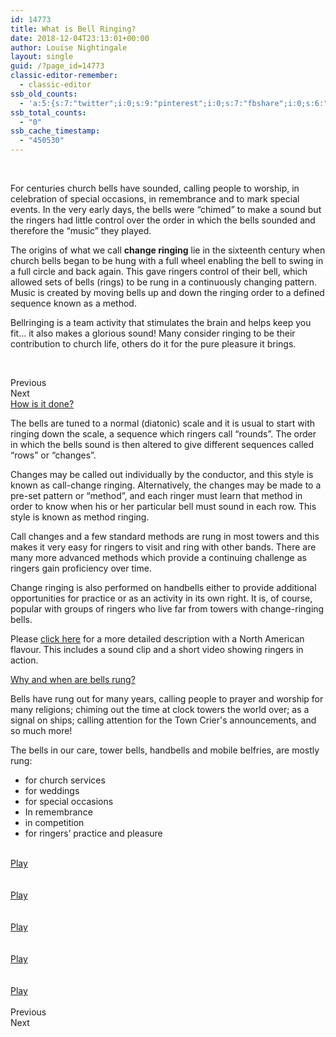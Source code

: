 ```yaml
---
id: 14773
title: What is Bell Ringing?
date: 2018-12-04T23:13:01+00:00
author: Louise Nightingale
layout: single
guid: /?page_id=14773
classic-editor-remember:
  - classic-editor
ssb_old_counts:
  - 'a:5:{s:7:"twitter";i:0;s:9:"pinterest";i:0;s:7:"fbshare";i:0;s:6:"reddit";i:0;s:6:"tumblr";N;}'
ssb_total_counts:
  - "0"
ssb_cache_timestamp:
  - "450530"
---
```

 

For centuries church bells have sounded, calling people to worship, in celebration of special occasions, in remembrance and to mark special events. In the very early days, the bells were &#8220;chimed&#8221; to make a sound but the ringers had little control over the order in which the bells sounded and therefore the &#8220;music&#8221; they played.

The origins of what we call **change ringing** lie in the sixteenth century when church bells began to be hung with a full wheel enabling the bell to swing in a full circle and back again. This gave ringers control of their bell, which allowed sets of bells (rings) to be rung in a continuously changing pattern. Music is created by moving bells up and down the ringing order to a defined sequence known as a method.

Bellringing is a team activity that stimulates the brain and helps keep you fit&#8230; it also makes a glorious sound! Many consider ringing to be their contribution to church life, others do it for the pure pleasure it brings.

 

Previous  
Next  
[How is it done?]()

The bells are tuned to a normal (diatonic) scale and it is usual to start with ringing down the scale, a sequence which ringers call “rounds”. The order in which the bells sound is then altered to give different sequences called “rows” or “changes”.

Changes may be called out individually by the conductor, and this style is known as call-change ringing. Alternatively, the changes may be made to a pre-set pattern or “method”, and each ringer must learn that method in order to know when his or her particular bell must sound in each row. This style is known as method ringing.

Call changes and a few standard methods are rung in most towers and this makes it very easy for ringers to visit and ring with other bands. There are many more advanced methods which provide a continuing challenge as ringers gain proficiency over time.

Change ringing is also performed on handbells either to provide additional opportunities for practice or as an activity in its own right. It is, of course, popular with groups of ringers who live far from towers with change-ringing bells.

Please <a href="http://www.nagcr.org/pamphlet.html" target="_blank" rel="noopener noreferrer">click here</a> for a more detailed description with a North American flavour. This includes a sound clip and a short video showing ringers in action.

[Why and when are bells rung?]()

Bells have rung out for many years, calling people to prayer and worship for many religions; chiming out the time at clock towers the world over; as a signal on ships; calling attention for the Town Crier&apos;s announcements, and so much more!

The bells in our care, tower bells, handbells and mobile belfries, are mostly rung:

  * for church services
  * for weddings
  * for special occasions
  * In remembrance
  * in competition
  * for ringers’ practice and pleasure

<a href="https://cccbr.org.uk/wp-content/uploads/2020/11/devon-call-change-ringing.png" data-elementor-open-lightbox="yes" data-elementor-lightbox-slideshow="d5a753a" data-elementor-lightbox-title="devon-call-change-ringing" data-elementor-lightbox-video="https://www.youtube.com/embed/w2wWtOyBvfA?feature=oembed&autoplay=1&rel=0&controls=0"><br /> Play<br /> </a>  
<a href="https://cccbr.org.uk/wp-content/uploads/2020/11/youth-ringing.png" data-elementor-open-lightbox="yes" data-elementor-lightbox-slideshow="d5a753a" data-elementor-lightbox-title="youth-ringing" data-elementor-lightbox-video="https://www.youtube.com/embed/4UTCm0ryMRw?feature=oembed&autoplay=1&rel=0&controls=0"><br /> Play<br /> </a>  
<a href="https://cccbr.org.uk/wp-content/uploads/2020/11/handbell-ringing.png" data-elementor-open-lightbox="yes" data-elementor-lightbox-slideshow="d5a753a" data-elementor-lightbox-title="handbell-ringing" data-elementor-lightbox-video="https://www.youtube.com/embed/qDpryTeR3lE?feature=oembed&autoplay=1&rel=0&controls=0"><br /> Play<br /> </a>  
<a href="https://cccbr.org.uk/wp-content/uploads/2020/11/nation-12-bell.png" data-elementor-open-lightbox="yes" data-elementor-lightbox-slideshow="d5a753a" data-elementor-lightbox-title="nation-12-bell" data-elementor-lightbox-video="https://www.youtube.com/embed/WZdHEeTu5UM?feature=oembed&autoplay=1&rel=0&controls=0"><br /> Play<br /> </a>  
<a href="https://cccbr.org.uk/wp-content/uploads/2020/11/half-muffled.png" data-elementor-open-lightbox="yes" data-elementor-lightbox-slideshow="d5a753a" data-elementor-lightbox-title="half-muffled" data-elementor-lightbox-video="https://www.youtube.com/embed/LVIDBAK7Oz4?feature=oembed&autoplay=1&rel=0&controls=0"><br /> Play<br /> </a>  
Previous  
Next
